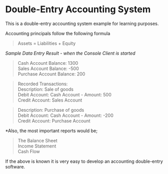 # Double-Entry Accounting System

This is a double-entry accounting system example for learning purposes. <br>

Accounting principals follow the following formula <br>
 > Assets = Liabilities + Equity
 
 *Sample Data Entry Result - when the Console Client is started*


> Cash Account Balance: 1300 <br>
> Sales Account Balance: -500 <br>
> Purchase Account Balance: 200 <br>

> Recorded Transactions: <br>
> Description: Sale of goods <br>
> Debit Account: Cash Account - Amount: 500 <br>
> Credit Account: Sales Account <br>

> Description: Purchase of goods <br>
> Debit Account: Cash Account - Amount: -200 <br>
> Credit Account: Purchase Account <br>


*Also, the most important reports would be; <br>
 > The Balance Sheet <br>
 > Income Statement <br>
 > Cash Flow <br>
  
If the above is known it is very easy to develop an accounting double-entry software.<br>
